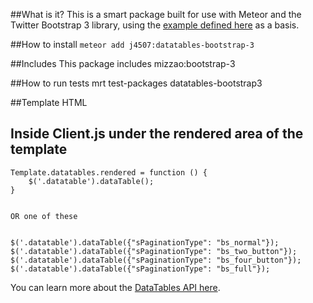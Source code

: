 ##What is it?
This is a smart package built for use with Meteor and the Twitter Bootstrap 3 library, using the [example defined here](https://github.com/Jowin/Datatables-Bootstrap3) as a basis.

##How to install
`meteor add j4507:datatables-bootstrap-3`

##Includes
This package includes mizzao:bootstrap-3

##How to run tests
mrt test-packages datatables-bootstrap3

##Template HTML
    <template name="datatables">
        <table cellpadding="0" cellspacing="0" border="0" class="table table-striped table-bordered" id="example">
            <thead>
               <tr>
                  <th>Rendering engine</th>
                  <th>Browser</th>
                  <th>Platform(s)</th>
                  <th>Engine version</th>
                  <th>CSS grade</th>
                </tr>
              </thead>
              <tbody>
                <tr class="odd gradeX">
                  <td>Trident</td>
                  <td>Internet
                     Explorer 4.0</td>
                  <td>Win 95+</td>
                  <td class="center"> 4</td>
                  <td class="center">X</td>
                </tr>
            </tbody>
        </table>
    </template>

##
## Inside Client.js under the rendered area of the template

    Template.datatables.rendered = function () {
        $('.datatable').dataTable();    
    }
    
    
    OR one of these
    
    
    $('.datatable').dataTable({"sPaginationType": "bs_normal"});    
    $('.datatable').dataTable({"sPaginationType": "bs_two_button"});
    $('.datatable').dataTable({"sPaginationType": "bs_four_button"});
    $('.datatable').dataTable({"sPaginationType": "bs_full"});
    
You can learn more about the [DataTables API here](http://datatables.net/index).
